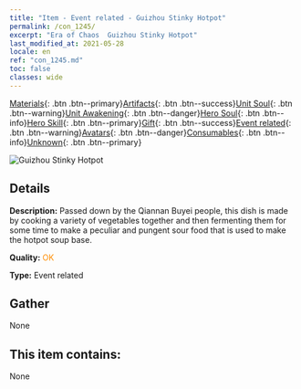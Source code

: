 ```yaml
---
title: "Item - Event related - Guizhou Stinky Hotpot"
permalink: /con_1245/
excerpt: "Era of Chaos  Guizhou Stinky Hotpot"
last_modified_at: 2021-05-28
locale: en
ref: "con_1245.md"
toc: false
classes: wide
---
```

 [Materials](/Items/){: .btn .btn--primary}[Artifacts](/Items/Artifacts/){: .btn .btn--success}[Unit Soul](/Items/UnitSoul/){: .btn .btn--warning}[Unit Awakening](/Items/UnitAwakening/){: .btn .btn--danger}[Hero Soul](/Items/HeroSoul/){: .btn .btn--info}[Hero Skill](/Items/HeroSkill/){: .btn .btn--primary}[Gift](/Items/Gift/){: .btn .btn--success}[Event related](/Items/Events/){: .btn .btn--warning}[Avatars](/Items/Avatars/){: .btn .btn--danger}[Consumables](/Items/Consumables/){: .btn .btn--info}[Unknown](/Items/Unknown/){: .btn .btn--primary}

 ![Guizhou Stinky Hotpot](/images/t/i_81532231.png)

## Details
 **Description:** Passed down by the Qiannan Buyei people, this dish is made by cooking a variety of vegetables together and then fermenting them for some time to make a peculiar and pungent sour food that is used to make the hotpot soup base.

 **Quality:** <span style="color: #FF8C00">OK</span>

 **Type:** Event related

## Gather

  None

## This item contains:

  None

